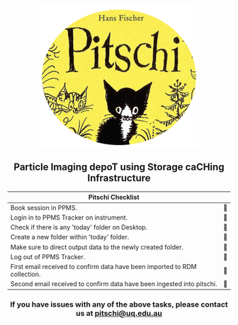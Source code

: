 <div align="center">

![image](images/pitschiLogo.jpg)

## Particle Imaging depoT using Storage caCHing Infrastructure 

| Pitschi Checklist           |  | 
|----------------|-----------|
| <div align="left"> Book session in PPMS.</div> | 🔲  
| <div align="left"> Login in to PPMS Tracker on instrument.</div> | 🔲  
| <div align="left"> Check if there is any 'today' folder on Desktop. </div>| 🔲  
| <div align="left"> Create a new folder within 'today' folder.</div>| 🔲  
| <div align="left"> Make sure to direct output data to the newly created folder.</div>| 🔲  
| <div align="left"> Log out of PPMS Tracker.</div> | 🔲  
| <div align="left"> First email received to confirm data have been imported to RDM collection.</div>| 🔲  
| <div align="left"> Second email received to confirm data have been ingested into pitschi.</div>| 🔲  

### If you have issues with any of the above tasks, please contact us at pitschi@uq.edu.au
</div>

